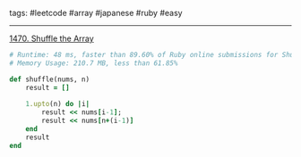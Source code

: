 tags: #leetcode #array #japanese #ruby #easy

<hr />

[1470. Shuffle the Array](https://leetcode.com/problems/shuffle-the-array/)

```rb
# Runtime: 48 ms, faster than 89.60% of Ruby online submissions for Shuffle the Array.
# Memory Usage: 210.7 MB, less than 61.85% 

def shuffle(nums, n)
    result = []
    
    1.upto(n) do |i|
        result << nums[i-1];
        result << nums[n+(i-1)]
    end
    result
end
```